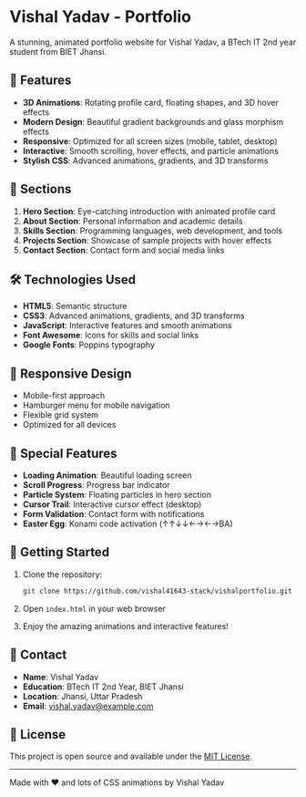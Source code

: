 # Vishal Yadav - Portfolio

A stunning, animated portfolio website for Vishal Yadav, a BTech IT 2nd year student from BIET Jhansi.

## 🚀 Features

- **3D Animations**: Rotating profile card, floating shapes, and 3D hover effects
- **Modern Design**: Beautiful gradient backgrounds and glass morphism effects
- **Responsive**: Optimized for all screen sizes (mobile, tablet, desktop)
- **Interactive**: Smooth scrolling, hover effects, and particle animations
- **Stylish CSS**: Advanced animations, gradients, and 3D transforms

## 🎨 Sections

1. **Hero Section**: Eye-catching introduction with animated profile card
2. **About Section**: Personal information and academic details
3. **Skills Section**: Programming languages, web development, and tools
4. **Projects Section**: Showcase of sample projects with hover effects
5. **Contact Section**: Contact form and social media links

## 🛠️ Technologies Used

- **HTML5**: Semantic structure
- **CSS3**: Advanced animations, gradients, and 3D transforms
- **JavaScript**: Interactive features and smooth animations
- **Font Awesome**: Icons for skills and social links
- **Google Fonts**: Poppins typography

## 📱 Responsive Design

- Mobile-first approach
- Hamburger menu for mobile navigation
- Flexible grid system
- Optimized for all devices

## 🎯 Special Features

- **Loading Animation**: Beautiful loading screen
- **Scroll Progress**: Progress bar indicator
- **Particle System**: Floating particles in hero section
- **Cursor Trail**: Interactive cursor effect (desktop)
- **Form Validation**: Contact form with notifications
- **Easter Egg**: Konami code activation (↑↑↓↓←→←→BA)

## 🚀 Getting Started

1. Clone the repository:
   ```bash
   git clone https://github.com/vishal41643-stack/vishalportfolio.git
   ```

2. Open `index.html` in your web browser

3. Enjoy the amazing animations and interactive features!

## 📧 Contact

- **Name**: Vishal Yadav
- **Education**: BTech IT 2nd Year, BIET Jhansi
- **Location**: Jhansi, Uttar Pradesh
- **Email**: vishal.yadav@example.com

## 📄 License

This project is open source and available under the [MIT License](LICENSE).

---

Made with ❤️ and lots of CSS animations by Vishal Yadav
